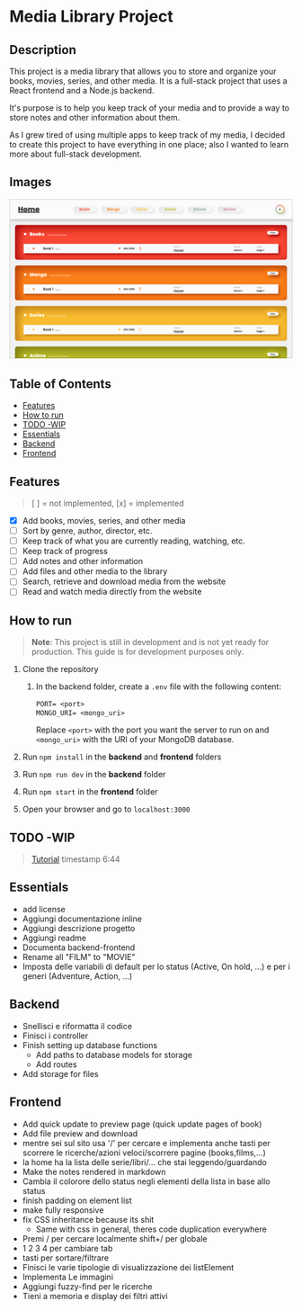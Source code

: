 # Media Library Project <!-- omit in toc -->

## Description <!-- omit in toc -->

This project is a media library that allows you to store and organize your books, movies, series, and other media. It is a full-stack project that uses a React frontend and a Node.js backend.

It's purpose is to help you keep track of your media and to provide a way to store notes and other information about them.

As I grew tired of using multiple apps to keep track of my media, I decided to create this project to have everything in one place; also I wanted to learn more about full-stack development.

## Images <!-- omit in toc -->

![Home](./Example.png)

## Table of Contents <!-- omit in toc -->

- [Features](#features)
- [How to run](#how-to-run)
- [TODO -WIP](#todo--wip)
- [Essentials](#essentials)
- [Backend](#backend)
- [Frontend](#frontend)

## Features

> [ ] = not implemented, [x] = implemented

- [x] Add books, movies, series, and other media
- [ ] Sort by genre, author, director, etc.
- [ ] Keep track of what you are currently reading, watching, etc.
- [ ] Keep track of progress
- [ ] Add notes and other information
- [ ] Add files and other media to the library
- [ ] Search, retrieve and download media from the website
- [ ] Read and watch media directly from the website

## How to run

> **Note**: This project is still in development and is not yet ready for production. This guide is for development purposes only.

1. Clone the repository

   1. In the backend folder, create a `.env` file with the following content:

      ```env
      PORT= <port>
      MONGO_URI= <mongo_uri>
      ```

      Replace `<port>` with the port you want the server to run on and `<mongo_uri>` with the URI of your MongoDB database.

2. Run `npm install` in the **backend** and **frontend** folders
3. Run `npm run dev` in the **backend** folder
4. Run `npm start` in the **frontend** folder
5. Open your browser and go to `localhost:3000`

## TODO -WIP

> [Tutorial](https://www.youtube.com/watch?v=O8IipcpTmYU&list=PL4cUxeGkcC9iJ_KkrkBZWZRHVwnzLIoUE&index=5) timestamp 6:44

## Essentials

- add license
- Aggiungi documentazione inline
- Aggiungi descrizione progetto
- Aggiungi readme
- Documenta backend-frontend
- Rename all "FILM" to "MOVIE"
- Imposta delle variabili di default per lo status (Active, On hold, ...) e per i generi (Adventure, Action, ...)

## Backend

- Snellisci e riformatta il codice
- Finisci i controller
- Finish setting up database functions
  - Add paths to database models for storage
  - Add routes
- Add storage for files

## Frontend

- Add quick update to preview page (quick update pages of book)
- Add file preview and download
- mentre sei sul sito usa '/' per cercare e implementa anche tasti per scorrere le ricerche/azioni veloci/scorrere pagine (books,films,...)
- la home ha la lista delle serie/libri/... che stai leggendo/guardando
- Make the notes rendered in markdown
- Cambia il colorore dello status negli elementi della lista in base allo status
- finish padding on element list
- make fully responsive
- fix CSS inheritance because its shit
  - Same with css in general, theres code duplication everywhere
- Premi / per cercare localmente shift+/ per globale
- 1 2 3 4 per cambiare tab
- tasti per sortare/filtrare
- Finisci le varie tipologie di visualizzazione dei listElement
- Implementa Le immagini
- Aggiungi fuzzy-find per le ricerche
- Tieni a memoria e display dei filtri attivi